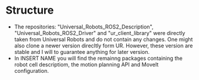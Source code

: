 # Structure
* The repositories: "Universal_Robots_ROS2_Description", "Universal_Robots_ROS2_Driver" and "ur_client_library" were directly taken from Universal Robots and do not contain any changes. One might also clone a newer version direcltly form UR. However, these version are stable and I will to guarantee anything for later version.
* In INSERT NAME you will find the remainng packages containing the robot cell descriptiom, the motion planning API and MoveIt configuration.

